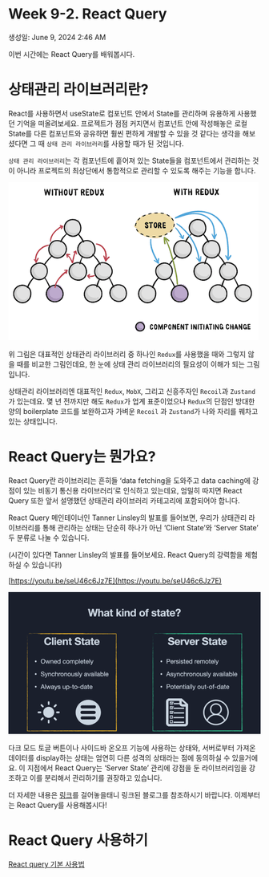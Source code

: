# Week 9-2. React Query

생성일: June 9, 2024 2:46 AM

이번 시간에는 React Query를 배워봅시다.

# 상태관리 라이브러리란?

React를 사용하면서 useState로 컴포넌트 안에서 State를 관리하며 유용하게 사용했던 기억을 떠올려보세요. 프로젝트가 점점 커지면서 컴포넌트 안에 작성해놓은 로컬 State를 다른 컴포넌트와 공유하면 훨씬 편하게 개발할 수 있을 것 같다는 생각을 해보셨다면 그 때 `상태 관리 라이브러리`를 사용할 때가 된 것입니다.

`상태 관리 라이브러리`는 각 컴포넌트에 흩어져 있는 State들을 컴포넌트에서 관리하는 것이 아니라 프로젝트의 최상단에서 통합적으로 관리할 수 있도록 해주는 기능을 합니다.

![Untitled](Week%209-2%20React%20Query%205434169bb3f84ce78d06d68d2a768847/Untitled.png)

위 그림은 대표적인 상태관리 라이브러리 중 하나인 `Redux`를 사용했을 때와 그렇지 않을 때를 비교한 그림인데요, 한 눈에 상태 관리 라이브러리의 필요성이 이해가 되는 그림입니다.

상태관리 라이브러리엔 대표적인 `Redux`, `MobX`, 그리고 신흥주자인 `Recoil`과 `Zustand`가 있는데요. 몇 년 전까지만 해도 `Redux`가 업계 표준이었으나 `Redux`의 단점인 방대한 양의 boilerplate 코드를 보완하고자 가벼운 `Recoil` 과 `Zustand`가 나와 자리를 꿰차고 있는 상태입니다.

# React Query는 뭔가요?

React Query란 라이브러리는 흔히들 ‘data fetching을 도와주고 data caching에 강점이 있는 비동기 통신용 라이브러리’로 인식하고 있는데요, 엄밀히 따지면 React Query 또한 앞서 설명했던 상태관리 라이브러리 카테고리에 포함되어야 합니다.

React Query 메인테이너인 Tanner Linsley의 발표를 들어보면, 우리가 상태관리 라이브러리를 통해 관리하는 상태는 단순히 하나가 아닌 ‘Client State’와 ‘Server State’ 두 분류로 나눌 수 있습니다.

(시간이 있다면 Tanner Linsley의 발표를 들어보세요. React Query의 강력함을 체험하실 수 있습니다!)

[https://youtu.be/seU46c6Jz7E](https://youtu.be/seU46c6Jz7E)

![Untitled](Week%209-2%20React%20Query%205434169bb3f84ce78d06d68d2a768847/Untitled%201.png)

다크 모드 토글 버튼이나 사이드바 온오프 기능에 사용하는 상태와, 서버로부터 가져온 데이터를 display하는 상태는 엄연히 다른 성격의 상태라는 점에 동의하실 수 있을거에요. 이 지점에서 React Query는 ‘Server State’ 관리에 강점을 둔 라이브러리임을 강조하고 이를 분리해서 관리하기를 권장하고 있습니다.

더 자세한 내용은 [링크](https://velog.io/@seungchan__y/React-Query-%EC%A0%81%EC%9C%BC%EB%A1%9C-%EC%82%AC%EA%B3%A0%ED%95%98%EA%B8%B0)를 걸어놓을태니 링크된 블로그를 참조하시기 바랍니다. 이제부터는 React Query를 사용해봅시다!

# React Query 사용하기

[React query 기본 사용법](https://velog.io/@whljm1003/React-query-기본-사용법)